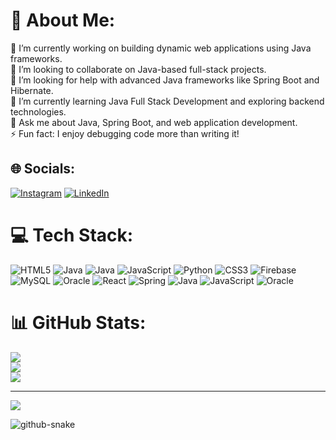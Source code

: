 # 💫 About Me:
🔭 I’m currently working on building dynamic web applications using Java frameworks.  <br>👯 I’m looking to collaborate on Java-based full-stack projects.  <br>🤝 I’m looking for help with advanced Java frameworks like Spring Boot and Hibernate.  <br>🌱 I’m currently learning Java Full Stack Development and exploring backend technologies.  <br>💬 Ask me about Java, Spring Boot, and web application development.  <br>⚡ Fun fact: I enjoy debugging code more than writing it!  <br>


## 🌐 Socials:
[![Instagram](https://img.shields.io/badge/Instagram-%23E4405F.svg?logo=Instagram&logoColor=white)](https://www.instagram.com/hk___pradhan/) [![LinkedIn](https://img.shields.io/badge/LinkedIn-%230077B5.svg?logo=linkedin&logoColor=white)](https://linkedin.com/in/hkrushnapradhan/) 

# 💻 Tech Stack:
![HTML5](https://img.shields.io/badge/html5-%23E34F26.svg?style=plastic&logo=html5&logoColor=white) ![Java](https://img.shields.io/badge/java-%23ED8B00.svg?style=plastic&logo=openjdk&logoColor=white) ![Java](https://img.shields.io/badge/java-%23ED8B00.svg?style=plastic&logo=openjdk&logoColor=white) ![JavaScript](https://img.shields.io/badge/javascript-%23323330.svg?style=plastic&logo=javascript&logoColor=%23F7DF1E) ![Python](https://img.shields.io/badge/python-3670A0?style=plastic&logo=python&logoColor=ffdd54) ![CSS3](https://img.shields.io/badge/css3-%231572B6.svg?style=plastic&logo=css3&logoColor=white) ![Firebase](https://img.shields.io/badge/firebase-a08021?style=plastic&logo=firebase&logoColor=ffcd34) ![MySQL](https://img.shields.io/badge/mysql-4479A1.svg?style=plastic&logo=mysql&logoColor=white) ![Oracle](https://img.shields.io/badge/Oracle-F80000?style=plastic&logo=oracle&logoColor=white) ![React](https://img.shields.io/badge/react-%2320232a.svg?style=plastic&logo=react&logoColor=%2361DAFB) ![Spring](https://img.shields.io/badge/spring-%236DB33F.svg?style=plastic&logo=spring&logoColor=white) ![Java](https://img.shields.io/badge/java-%23ED8B00.svg?style=plastic&logo=openjdk&logoColor=white) ![JavaScript](https://img.shields.io/badge/javascript-%23323330.svg?style=plastic&logo=javascript&logoColor=%23F7DF1E) ![Oracle](https://img.shields.io/badge/Oracle-F80000?style=plastic&logo=oracle&logoColor=white)

# 📊 GitHub Stats:
![](https://github-readme-stats.vercel.app/api?username=Hkrushna-pradhan&theme=dark&hide_border=false&include_all_commits=false&count_private=false)<br/>
![](https://github-readme-streak-stats.herokuapp.com/?user=Hkrushna-pradhan&theme=dark&hide_border=false)<br/>
![](https://github-readme-stats.vercel.app/api/top-langs/?username=Hkrushna-pradhan&theme=dark&hide_border=false&include_all_commits=false&count_private=false&layout=compact)

---
[![](https://visitcount.itsvg.in/api?id=Hkrushna-pradhan&icon=9&color=13)](https://visitcount.itsvg.in)

<!-- Proudly created with GPRM ( https://gprm.itsvg.in ) -->
<picture>
  <source media="(prefers-color-scheme: dark)" srcset="https://raw.githubusercontent.com/Hkrushna-pradhan/Hkrushna-pradhan/output/github-snake-dark.svg" />
  <source media="(prefers-color-scheme: light)" srcset="https://raw.githubusercontent.com/Hkrushna-pradhan/Hkrushna-pradhan/output/github-snake.svg" />
  <img alt="github-snake" src="https://raw.githubusercontent.com/tobiasmeyhoefer/Hkrushna-pradhan/output/github-snake.svg" />
</picture>
